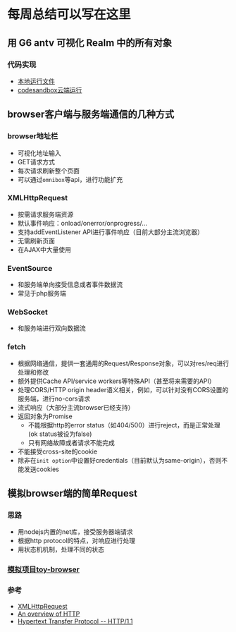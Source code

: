# 每周总结可以写在这里

## 用 G6 antv 可视化 Realm 中的所有对象

### 代码实现

- [本地运行文件]('./objects_antv.html‘)
- [codesandbox云端运行](https://codesandbox.io/s/fancy-frost-j6dro)

## browser客户端与服务端通信的几种方式

### browser地址栏

- 可视化地址输入
- GET请求方式
- 每次请求刷新整个页面
- 可以通过`omnibox`等api，进行功能扩充

### XMLHttpRequest

- 按需请求服务端资源
- 默认事件响应：onload/onerror/onprogress/...
- 支持addEventListener API进行事件响应（目前大部分主流浏览器）
- 无需刷新页面
- 在AJAX中大量使用

### EventSource

- 和服务端单向接受信息或者事件数据流
- 常见于php服务端

### WebSocket

- 和服务端进行双向数据流

### fetch

- 根据网络通信，提供一套通用的Request/Response对象，可以对res/req进行处理和修改
- 额外提供Cache API/service workers等特殊API（甚至将来需要的API）
- 处理CORS/HTTP origin header语义相关，例如，可以针对没有CORS设置的服务端，进行no-cors请求
- 流式响应（大部分主流browser已经支持）
- 返回对象为Promise
  - 不能根据http的error status（如404/500）进行reject，而是正常处理(ok status被设为false)
  - 只有网络故障或者请求不能完成
- 不能接受cross-site的cookie
- 除非在`init option`中设置好credentials（目前默认为same-origin），否则不能发送cookies

## 模拟browser端的简单Request

### 思路

- 用nodejs内置的net库，接受服务器端请求
- 根据http protocol的特点，对响应进行处理
- 用状态机机制，处理不同的状态

### [模拟项目toy-browser](/week05/toy-browser/)

### 参考

- [XMLHttpRequest](https://developer.mozilla.org/en-US/docs/Web/API/XMLHttpRequest)
- [An overview of HTTP](https://developer.mozilla.org/en-US/docs/Web/HTTP/Overview)
- [Hypertext Transfer Protocol -- HTTP/1.1](https://tools.ietf.org/html/rfc2616)
